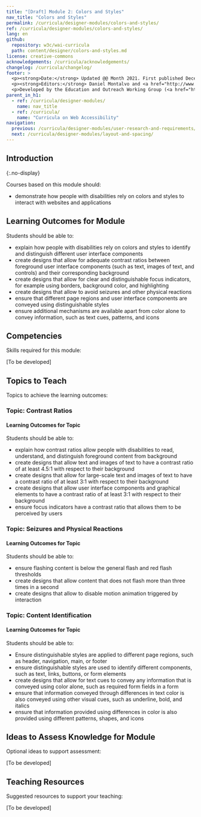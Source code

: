```yaml
---
title: "[Draft] Module 2: Colors and Styles"
nav_title: "Colors and Styles"
permalink: /curricula/designer-modules/colors-and-styles/
ref: /curricula/designer-modules/colors-and-styles/
lang: en
github:
  repository: w3c/wai-curricula
  path: content/designer/colors-and-styles.md
license: creative-commons
acknowledgements: /curricula/acknowledgements/
changelog: /curricula/changelog/
footer: >
  <p><strong>Date:</strong> Updated @@ Month 2021. First published December 2019.</p>
  <p><strong>Editors:</strong> Daniel Montalvo and <a href="http://www.w3.org/People/shadi/">Shadi Abou-Zahra</a>. Contributors: <a href="https://www.w3.org/WAI/EO/EOWG-members">EOWG Participants</a>. ACKNOWLEDGEMENTS lists contributors and credits.</p>
  <p>Developed by the Education and Outreach Working Group (<a href="http://www.w3.org/WAI/EO/">EOWG</a>). Developed with support from the <a href="https://www.w3.org/WAI/about/projects/wai-guide/">WAI-Guide Project</a> funded by the European Commission (EC) under the Horizon 2020 program (Grant Agreement 822245).</p>
parent_in_h1:
  - ref: /curricula/designer-modules/
    name: nav_title
  - ref: /curricula/
    name: "Curricula on Web Accessibility"
navigation:
  previous: /curricula/designer-modules/user-research-and-requirements/
  next: /curricula/designer-modules/layout-and-spacing/
---
```


## Introduction
{:.no-display}

Courses based on this module should:

* demonstrate how people with disabilities rely on colors and styles to interact with websites and applications

## Learning Outcomes for Module

Students should be able to:

* explain how people with disabilities rely on colors and styles to identify and distinguish different user interface components
* create designs that allow for  adequate contrast ratios between foreground user interface components (such as text, images of text, and controls) and their corresponding background
* create designs that allow for clear and distinguishable focus indicators, for example using borders, background color, and highlighting
* create designs that allow to avoid seizures and other physical reactions
* ensure that different page regions and user interface components are conveyed using distinguishable styles
* ensure additional mechanisms are available apart from color alone to convey information, such as text cues, patterns, and icons

## Competencies

Skills required for this module:

[To be developed]

## Topics to Teach

Topics to achieve the learning outcomes:

### Topic: Contrast Ratios

#### Learning Outcomes for Topic

Students should be able to:

* explain how contrast ratios allow people with disabilities to read, understand, and distinguish foreground content from background
* create designs that allow text and images of text to have a contrast ratio of at least 4.5:1 with respect to their background
* create designs that allow for large-scale text and images of text to have a contrast ratio of at least 3:1 with respect to their background
* create designs that allow user interface components and graphical elements to have a contrast ratio of at least 3:1 with respect to their background
* ensure focus indicators have a contrast ratio that allows them to be perceived by users

### Topic: Seizures and Physical Reactions

#### Learning Outcomes for Topic

Students should be able to:

* ensure flashing content is below the general flash and red flash thresholds
* create designs that allow content that does not flash more than three times in a second
* create designs that allow to disable motion animation triggered by interaction

### Topic: Content Identification

#### Learning Outcomes for Topic

Students should be able to:

* Ensure distinguishable styles are applied to different page regions, such as header, navigation, main, or footer
* ensure distinguishable styles are used to identify different components, such as text, links, buttons, or form elements
* create designs that allow for text cues to convey any information that is conveyed using color alone, such as required form fields in a form
* ensure that information conveyed through differences in text color is also conveyed using other visual cues, such as underline, bold, and italics
* ensure that information provided using differences in color is also provided using different patterns, shapes, and icons

## Ideas to Assess Knowledge for Module

Optional ideas to support assessment:

[To be developed]

## Teaching Resources

Suggested resources to support your teaching:

[To be developed]

